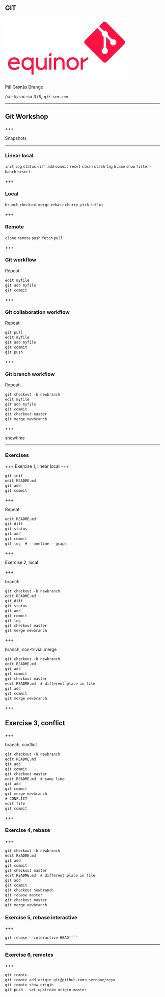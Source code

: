 ## GIT


![equinor](https://raw.githubusercontent.com/pgdr/talks/master/gitws/eq-git-small.png)

Pål Grønås Drange

_(cc-by-nc-sa 3.0), `git-scm.com`_

---

## Git Workshop

+++

Snapshots

---

### Linear local

`init` `log` `status` `diff` `add` `commit` `reset` `clean` `stash` `tag` `blame` `show` `filter-banch` `bisect`

+++
### Local

`branch` `checkout` `merge` `rebase` `cherry-pick` `reflog`

+++
### Remote

`clone` `remote` `push` `fetch` `pull`


+++
### Git workflow

Repeat:

```
edit myfile
git add myfile
git commit
```


+++
### Git collaboration workflow

Repeat:

```
git pull
edit myfile
git add myfile
git commit
git push
```


+++
### Git branch workflow

Repeat:

```
git checkout -b newbranch
edit myfile
git add myfile
git commit
git checkout master
git merge newbranch
```


+++

showtime

---
### Exercises
+++
Exercise 1, linear local
+++

```
git init
edit README.md
git add
git commit
```

+++

Repeat

```
edit README.md
git diff
git status
git add
git commit
git log  # --oneline --graph
```

+++

Exercise 2, local

+++

branch

```
git checkout -b newbranch
edit README.md
git diff
git status
git add
git commit
git log
git checkout master
git merge newbranch
```

+++

branch, non-trivial merge

```
git checkout -b newbranch
edit README.md
git add
git commit
git checkout master
edit README.md  # different place in file
git add
git commit
git merge newbranch
```

+++

## Exercise 3, conflict

+++

branch, conflict

```
git checkout -b newbranch
edit README.md
git add
git commit
git checkout master
edit README.md  # same line
git add
git commit
git merge newbranch
# CONFLICT
edit file
git commit
```

+++

### Exercise 4, rebase

+++

```
git checkout -b newbranch
edit README.md
git add
git commit
git checkout master
edit README.md  # different place in file
git add
git commit
git checkout newbranch
git rebase master
git checkout master
git merge newbranch
```

### Exercise 5, rebase interactive

+++

```
git rebase --interactive HEADˆˆˆˆ
```

---
### Exercise 6, remotes

+++

```
git remote
git remote add origin git@github.com:username/repo
git remote show origin
git push --set-upstream origin master
```
